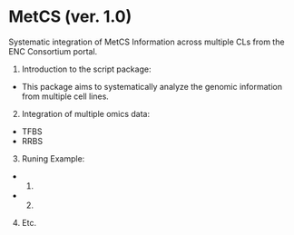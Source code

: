 MetCS (ver. 1.0)
=====
Systematic integration of MetCS Information across multiple CLs from the ENC Consortium portal.
1. Introduction to the script package:
  - This package aims to systematically analyze the genomic information from multiple cell lines.
2. Integration of multiple omics data:
  - TFBS
  - RRBS
3. Runing Example:
  - 1)
  - 2)
4. Etc.